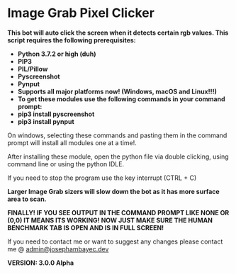 # Image Grab Pixel Clicker

**This bot will auto click the screen when it detects certain rgb values. This script requires the following prerequisites:**
- **Python 3.7.2 or high (duh)**
- **PIP3**
- **PIL/Pillow**
- **Pyscreenshot**
- **Pynput**
- **Supports all major platforms now! (Windows, macOS and Linux!!!)**
- **To get these modules use the following commands in your command prompt:**
- **pip3 install pyscreenshot**
- **pip3 install pynput**


On windows, selecting these commands and pasting them in the command prompt will install all modules one at a time!.

After installing these module, open the python file via double clicking, using command line or using the python IDLE.


If you need to stop the program use the key interrupt (CTRL + C)

**Larger Image Grab sizers will slow down the bot as it has more surface area to scan.**

**FINALLY! IF YOU SEE OUTPUT IN THE COMMAND PROMPT LIKE NONE OR (0,0) IT MEANS ITS WORKING! NOW JUST MAKE SURE THE HUMAN BENCHMARK TAB IS OPEN AND IS IN FULL SCREEN!**

If you need to contact me or want to suggest any changes please contact me @ admin@josephambayec.dev

**VERSION: 3.0.0 Alpha**
